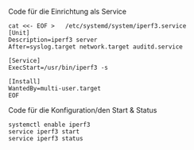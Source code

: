 Code für die Einrichtung als Service
```
cat <<- EOF >   /etc/systemd/system/iperf3.service
[Unit]
Description=iperf3 server
After=syslog.target network.target auditd.service

[Service]
ExecStart=/usr/bin/iperf3 -s

[Install]
WantedBy=multi-user.target
EOF
```
Code für die Konfiguration/den Start & Status
```
systemctl enable iperf3
service iperf3 start
service iperf3 status
```
